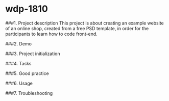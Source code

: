 # wdp-1810

###1. Project description
This project is about creating an example website of an online shop, created from a free PSD template, in order for the participants to learn how to code front-end. 

###2. Demo


###3. Project initialization

###4. Tasks

###5. Good practice

###6. Usage

###7. Troubleshooting
